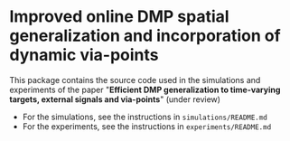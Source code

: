 # Improved online DMP spatial generalization and incorporation of dynamic via-points

This package contains the source code used in the simulations and experiments of the paper "**Efficient DMP generalization to time-varying targets, external signals and via-points**" (under review)

- For the simulations, see the instructions in `simulations/README.md`
- For the experiments,  see the instructions in `experiments/README.md`
